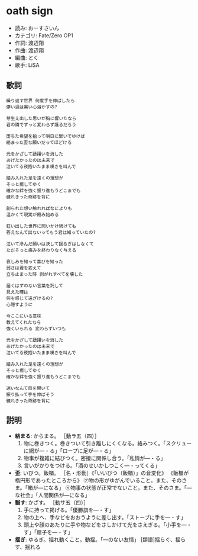 oath sign
==========

- 読み: おーすさいん
- カテゴリ: Fate/Zero OP1
- 作詞: 渡辺翔
- 作曲: 渡辺翔
- 編曲: とく
- 歌手: LiSA


歌詞
-----

    繰り返す世界 何度手を伸ばしたら
    儚い涙は黒い心溶かすの?

    芽生え出した思いが胸に響いたなら
    君の隣でずっと変わらず護るだろう

    堕ちた希望を拾って明日に繋いでゆけば
    絡まった歪な願いだってほどける

    光をかざして躊躇いを消した
    あげたかったのは未来で
    泣いてる夜抱いたまま嘆きを叫んで

    踏み入れた足を遠くの理想が
    そっと癒してゆく
    確かな絆を強く握り進もうどこまでも
    穢れきった奇跡を背に

    創られた想い触れればなによりも
    温かくて現実が霞み始める

    狂い出した世界に問いかけ続けても
    答えなんて出ないってもう君は知っていたの?

    泣いて滲んだ願いは決して揺るぎはしなくて
    ただそっと痛みを終わりなく与える

    哀しみを知って喜びを知った
    弱さは君を変えて
    立ち止まった時 剥がれすべてを壊した

    届くはずのない言葉を託して
    見えた瞳は
    何を感じて遠ざけるの?
    心隠すように

    今ここにいる意味
    教えてくれたなら
    強くいられる 変わらずいつも

    光をかざして躊躇いを消した
    あげたかったのは未来で
    泣いてる夜抱いたまま嘆きを叫んで

    踏み入れた足を遠くの理想が
    そっと癒してゆく
    確かな絆を強く握り進もうどこまでも

    迷いなんて目を開いて
    振り払って手を伸ばそう
    穢れきった奇跡を背に


説明
-----

- **絡まる**: からまる。 ［動ラ五（四）］
    1. 物に巻きつく。巻きついて引き離しにくくなる。絡みつく。「スクリューに網が―・る」「ロープに足が―・る」
    2. 物事が複雑に結びつく。密接に関係し合う。「私情が―・る」
    3. 言いがかりをつける。「酒のせいかしつこく―・ってくる」
- **歪**: いびつ。飯櫃。 ［名・形動］《「いいびつ（飯櫃）」の音変化》 《飯櫃が楕円形であったところから》 ㋐物の形がゆがんでいること。また、そのさま。「箱が―になる」 ㋑物事の状態が正常でないこと。また、そのさま。「―な社会」「人間関係が―になる」
- **翳す**: かざす。 ［動サ五（四）］
    1. 手に持って掲げる。「優勝旗を―・す」
    2. 物の上へ、手などをおおうように差し出す。「ストーブに手を―・す」
    3. 頭上や顔のあたりに手や物などをさしかけて光をさえぎる。「小手を―・す」「扇子を―・す」
- **揺ぎ**: ゆるぎ。揺れ動くこと。動揺。「―のない友情」 [類語]揺らぐ、揺らす、揺れる

